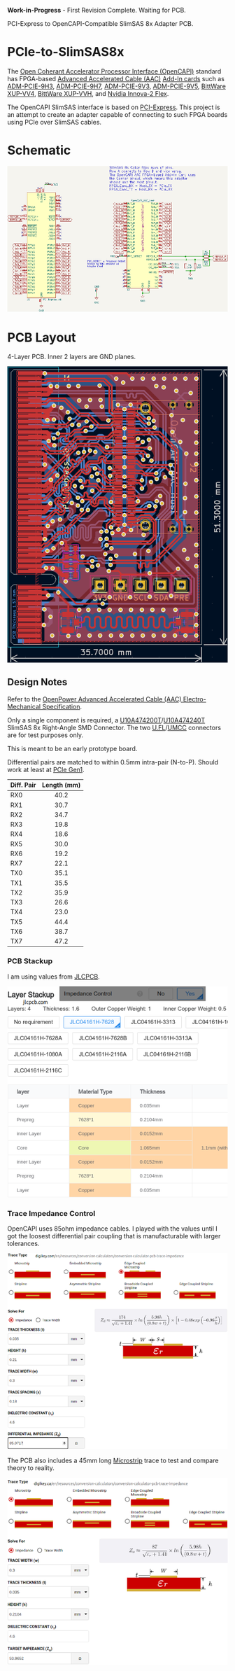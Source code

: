 **Work-in-Progress** - First Revision Complete. Waiting for PCB.

PCI-Express to OpenCAPI-Compatible SlimSAS 8x Adapter PCB.

# PCIe-to-SlimSAS8x

The [Open Coherant Accelerator Processor Interface (OpenCAPI)](https://opencapi.org/wp-content/uploads/2022/07/OpenCAPI-Overview.pdf) standard has FPGA-based [Advanced Accelerated Cable (AAC)](https://files.openpower.foundation/s/xSQPe6ypoakKQdq/download/25Gbps-spec-20171108.pdf) [Add-In cards](https://opencapi.org/wp-content/uploads/2018/12/OpenCAPI-Tech-SC18-Exhibitor-Forum.pdf) such as [ADM-PCIE-9H3](https://www.alpha-data.com/product/adm-pcie-9h3/), [ADM-PCIE-9H7](https://www.alpha-data.com/alpha-data-release-adm-pcie-9h7-data-center-board-with-xilinx-virtex-ultrascale-hbm-fpga/), [ADM-PCIE-9V3](https://www.alpha-data.com/product/adm-pcie-9v3/), [ADM-PCIE-9V5](https://www.alpha-data.com/product/adm-pcie-9v5/), [BittWare XUP-VV4](https://www.bittware.com/fpga/xup-vv4/), [BittWare XUP-VVH](https://www.bittware.com/fpga/xup-vvh/), and [Nvidia Innova-2 Flex](https://www.nvidia.com/en-us/networking/ethernet/innova-2-flex/).

The OpenCAPI SlimSAS interface is based on [PCI-Express](https://en.wikipedia.org/wiki/PCI_Express). This project is an attempt to create an adapter capable of connecting to such FPGA boards using PCIe over SlimSAS cables.




# Schematic

![PCIe-to-SlimSAS 8x Schematic](img/PCIe-to-SlimSAS8x_Schematic.png)




# PCB Layout

4-Layer PCB. Inner 2 layers are GND planes.

![PCIe-to-SlimSAS 8x Layout](img/PCIe-to-SlimSAS8x_Layout.png)




## Design Notes

Refer to the [OpenPower Advanced Accelerated Cable (AAC) Electro-Mechanical Specification](https://files.openpower.foundation/s/xSQPe6ypoakKQdq/download/25Gbps-spec-20171108.pdf).

Only a single component is required, a [U10A474200T](https://www.digikey.com/en/products/detail/amphenol-cs-commercial-products/U10A474200T/14632855)/[U10A474240T](https://www.digikey.com/en/products/detail/amphenol-cs-commercial-products/U10A474240T/17066204) SlimSAS 8x Right-Angle SMD Connector. The two [U.FL](https://www.digikey.com/en/products/detail/hirose-electric-co-ltd/U-FL-R-SMT-1-01/3978494)/[UMCC](https://www.digikey.com/en/products/detail/te-connectivity-amp-connectors/1909763-1/4731728) connectors are for test purposes only. 

This is meant to be an early prototype board.

Differential pairs are matched to within 0.5mm intra-pair (N-to-P). Should work at least at [PCIe Gen1](https://www.youtube.com/watch?v=QG0Apol-oj0&t=2832s).


| Diff. Pair | Length (mm) |
| -----------|:-----------:|
| RX0        | 40.2        |
| RX1        | 30.7        |
| RX2        | 34.7        |
| RX3        | 19.8        |
| RX4        | 18.6        |
| RX5        | 30.0        |
| RX6        | 19.2        |
| RX7        | 22.1        |
| TX0        | 35.1        |
| TX1        | 35.5        |
| TX2        | 35.9        |
| TX3        | 26.6        |
| TX4        | 23.0        |
| TX5        | 44.4        |
| TX6        | 38.7        |
| TX7        | 47.2        |


### PCB Stackup

I am using values from [JLCPCB](https://jlcpcb.com/capabilities/pcb-capabilities).

![4-Layer Stackup](img/PCIe-to-SlimSAS8x_Layer_Stackup.png)


### Trace Impedance Control

OpenCAPI uses 85ohm impedance cables. I played with the values until I got the loosest differential pair coupling that is manufacturable with larger tolerances.

![85ohm Differential Impedance in DigiKey Calculator](img/PCB_Impedance_0.30mm_0.18mm_on_0.21mm_7628.png)

The PCB also includes a 45mm long [Microstrip](https://en.wikipedia.org/wiki/Microstrip) trace to test and compare theory to reality.

![Test Microstrip Trace Impedance](img/PCB_Impedance_Microstrip_0.3mm_on_0.21mm_7628.png)

